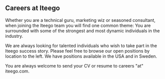 ## Careers at Iteego

Whether you are a technical guru, marketing wiz or seasoned consultant, when joining the Iteego
team you will find one common theme: You are surrounded with some of the strongest and most dynamic
individuals in the industry.

We are always looking for talented individuals who wish to take part in the Iteego success story.
Please feel free to browse our open positions by location to the left. We have positions available
in the USA and in Sweden.

You are always welcome to send your CV or resume to careers "at" iteego.com.

